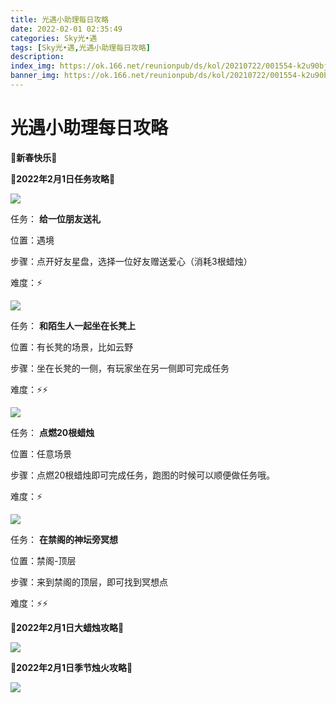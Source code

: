 ```yaml
---
title: 光遇小助理每日攻略
date: 2022-02-01 02:35:49
categories: Sky光•遇
tags: [Sky光•遇,光遇小助理每日攻略]
description: 
index_img: https://ok.166.net/reunionpub/ds/kol/20210722/001554-k2u90bj7ay.png?imageView&thumbnail=600x0&type=jpg
banner_img: https://ok.166.net/reunionpub/ds/kol/20210722/001554-k2u90bj7ay.png?imageView&thumbnail=600x0&type=jpg
---
```

# 光遇小助理每日攻略
**🌹新春快乐🌹**

 **🌊2022年2月1日任务攻略🌊**

![](https://ok.166.net/reunionpub/ds/kol/20220201/003814-owqz8gy6et.png)

任务： **给一位朋友送礼**

位置：遇境

步骤：点开好友星盘，选择一位好友赠送爱心（消耗3根蜡烛）

难度：⚡

![](https://ok.166.net/reunionpub/ds/kol/20220201/003830-zyhlgve89i.png)

任务： **和陌生人一起坐在长凳上**

位置：有长凳的场景，比如云野

步骤：坐在长凳的一侧，有玩家坐在另一侧即可完成任务

难度：⚡⚡

![](https://ok.166.net/reunionpub/ds/kol/20220201/003853-wpytujn18b.png)

任务： **点燃20根蜡烛**

位置：任意场景

步骤：点燃20根蜡烛即可完成任务，跑图的时候可以顺便做任务哦。

难度：⚡

![](https://ok.166.net/reunionpub/ds/kol/20220201/005237-vprgnz3ib2.png)

任务： **在禁阁的神坛旁冥想**

位置：禁阁-顶层

步骤：来到禁阁的顶层，即可找到冥想点

难度：⚡⚡

 **🌊2022年2月1日大蜡烛攻略🌊**

![](https://ok.166.net/reunionpub/ds/kol/20220201/005439-ocs8w3lnq1.png)

  

 **🌊2022年2月1日季节烛火攻略🌊**

![](https://ok.166.net/reunionpub/ds/kol/20220201/003959-6wnkd9t0pu.png)

  

  

  

  

  

  

  

